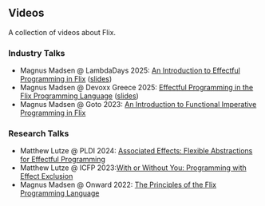 ## Videos

A collection of videos about Flix.

### Industry Talks

- Magnus Madsen @ LambdaDays 2025: [An Introduction to Effectful Programming in Flix](https://www.youtube.com/watch?v=DHB4SvB7g84) ([slides](https://flix.dev/talks/lambdadays2025.pdf))
- Magnus Madsen @ Devoxx Greece 2025: [Effectful Programming in the Flix Programming Language](https://www.youtube.com/watch?v=o7-JWY0uLmc) ([slides](https://flix.dev/talks/devoxx2025.pdf))
- Magnus Madsen @ Goto 2023: [An Introduction to Functional Imperative Programming in Flix](https://www.youtube.com/watch?v=2LSOqikNqxM)

### Research Talks

- Matthew Lutze @ PLDI 2024: [Associated Effects: Flexible Abstractions for Effectful Programming](https://www.youtube.com/watch?v=HoJaLJEPXW8)
- Matthew Lutze @ ICFP 2023:[With or Without You: Programming with Effect Exclusion](https://www.youtube.com/watch?v=IyLNJh4Eq0c)
- Magnus Madsen @ Onward 2022: [The Principles of the Flix Programming Language](https://www.youtube.com/watch?v=RNZeAmp1EaA)
